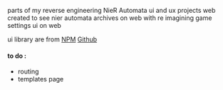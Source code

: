 parts of my reverse engineering NieR Automata ui and ux projects
web created to see nier automata archives on web with re imagining game settings ui on web

ui library are from
[NPM](https://www.npmjs.com/package/@kaineee/nier-automata-ui-library)
[Github](https://github.com/Kndgy/NieR-Automata-Design-System)

#### to do : 
- routing
- templates page